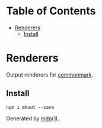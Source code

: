 Table of Contents
=================

* [Renderers](#renderers)
  * [Install](#install)

Renderers
=========

Output renderers for [commonmark](http://commonmark.org).

## Install

```
npm i mkout --save
```

Generated by [mdp(1)](https://github.com/tmpfs/mdp).

[node]: http://nodejs.org
[npm]: http://www.npmjs.org
[commonmark]: http://commonmark.org
[jshint]: http://jshint.com
[jscs]: http://jscs.info
